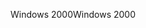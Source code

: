 <span data-ttu-id="e2dfa-101">Windows 2000</span><span class="sxs-lookup"><span data-stu-id="e2dfa-101">Windows 2000</span></span>